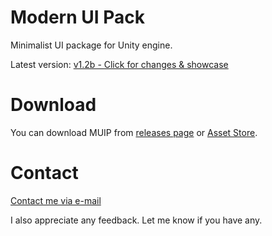 # Modern UI Pack
Minimalist UI package for Unity engine.

Latest version: [v1.2b - Click for changes & showcase](https://youtu.be/tlwed8Y2vdE)

# Download
You can download MUIP from [releases page](https://github.com/Michsky/muip/releases) or [Asset Store](https://assetstore.unity.com/packages/tools/gui/modern-ui-pack-114792).

# Contact
[Contact me via e-mail](mailto:isa.steam@outlook.com)

I also appreciate any feedback. Let me know if you have any.
